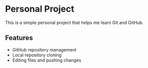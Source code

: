 # Personal Project
This is a simple personal project that helps me learn Git and GitHub.

## Features
- GitHub repository management
- Local repository cloning
- Editing files and pushing changes
